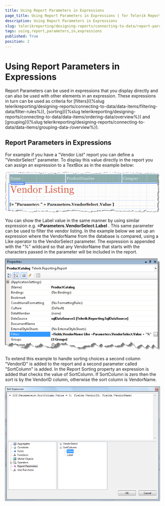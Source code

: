 ```yaml
---
title: Using Report Parameters in Expressions
page_title: Using Report Parameters in Expressions | for Telerik Reporting Documentation
description: Using Report Parameters in Expressions
slug: telerikreporting/designing-reports/connecting-to-data/report-parameters/using-report-parameters-in-expressions
tags: using,report,parameters,in,expressions
published: True
position: 2
---
```


# Using Report Parameters in Expressions



Report Parameters can be used in expressions that you display          directly and can also be used with other elements in an expression.          These expressions in turn can be used as criteria for          [filters]({%slug telerikreporting/designing-reports/connecting-to-data/data-items/filtering-data/filter-rules%}),          [sorting]({%slug telerikreporting/designing-reports/connecting-to-data/data-items/ordering-data/overview%})          and [grouping]({%slug telerikreporting/designing-reports/connecting-to-data/data-items/grouping-data-/overview%}). 

## Report Parameters in Expressions

For example if you have a "Vendor List" report you can define a          "VendorSelect" parameter. To display this value directly in the report          you can assign an expression to a TextBox as in the example below:

  

  ![](images/DesignParameters002.png)

You can show the Label value in the same manner by using similar expression          e.g. __=Parameters.VendorSelect.Label__ . This same parameter can be used to filter the vendor listing.         In the example below we set up an expression where the VendorName from          the database is compared, using a Like operator to the VendorSelect          parameter. The expression is appended with the "%" wildcard so that any          VendorName that starts with the characters passed in the parameter will          be included in the report.

  

  ![](images/DesignParameters003.png)

To extend this example to handle sorting choices a second column "VendorID" is added to the report and a second parameter called "SortColumn" is added. In the Report Sorting property an expression is added that checks the value of SortColumn. If SortColumn is zero then the sort is by the VendorID column, otherwise the sort column is VendorName.

  

  ![](images/DesignParameters007.png)
